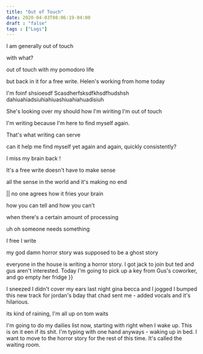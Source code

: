 ```yaml
---
title: "Out of Touch"
date: 2020-04-03T08:06:19-04:00
draft : "false"
tags : ["Logs"]
---
```


<!--more-->


I am generally out of touch

with what?

out of touch with my pomodoro life

but back in it for a free write. Helen's working from home today

I'm foinf shsioesdf Scasdherfsksdfkhsdfhudshsh dahiuahiadsiuhiahiuashiuahiahuadisiuh

She's looking over my should how I'm wiriting I'm out of touch

I'm writing because I'm here to find myself again.

That's what writing can serve

can it help me find myself yet again and again, quickly consistently?

I miss my brain back !

It's a free write doesn't  have to make sense

all the sense in the world and it's making no end

|| no one agrees how it fries your brain

how you can tell and how you can't

when there's a certain amount of processing

uh oh someone needs something

I free I write


my god damn horror story was supposed to be a ghost story

everyone in the house is writing a horror story. I got jack to join but ted and gus aren't interested. Today I'm going to pick up a key from Gus's coworker, and go empty her fridge }}  

I sneezed I didn't cover my ears last night gina becca and I jogged I bumped this new track for jordan's bday that chad sent me - added vocals and it's hilarious.

its kind of raining, I'm all up on tom waits

I'm going to do my dailies list now, starting with right when I wake up. This is on it een if its shit. I'm typing with one hand anyways - waking up in bed. I want to move to the horror story for the rest of this time. It's called the waiting room.

<!--

Dailies:

Read [] What did you read?


Write [] What did you write?


Create [] What did you make?


Exercise [] Dance workout (or otherwise)


Audio [] You recorded what:


Visual [] You filmed what:


Finish A [] You bounced what track:


Live [] You sang what song(s) live:


Finish V [] You made what visuals:


Phone [] You called who:


Share [] You uploaded what to Archive:


Website [] You did what to Paleblue.fm:


Website [] You did what to poliw.at:


Love and Legacy [] You did what for friends/family:


God [] You're grateful for what:

 -->
